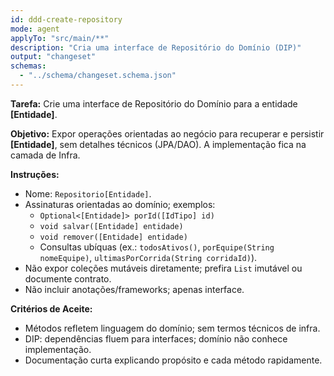 ```yaml
---
id: ddd-create-repository
mode: agent
applyTo: "src/main/**"
description: "Cria uma interface de Repositório do Domínio (DIP)"
output: "changeset"
schemas:
  - "../schema/changeset.schema.json"
---
```


**Tarefa:** Crie uma interface de Repositório do Domínio para a entidade **[Entidade]**.

**Objetivo:** Expor operações orientadas ao negócio para recuperar e persistir **[Entidade]**, sem detalhes técnicos (JPA/DAO). A implementação fica na camada de Infra.

**Instruções:**
- Nome: `Repositorio[Entidade]`.
- Assinaturas orientadas ao domínio; exemplos:
	- `Optional<[Entidade]> porId([IdTipo] id)`
	- `void salvar([Entidade] entidade)`
	- `void remover([Entidade] entidade)`
	- Consultas ubíquas (ex.: `todosAtivos()`, `porEquipe(String nomeEquipe)`, `ultimasPorCorrida(String corridaId)`).
- Não expor coleções mutáveis diretamente; prefira `List` imutável ou documente contrato.
- Não incluir anotações/frameworks; apenas interface.

**Critérios de Aceite:**
- Métodos refletem linguagem do domínio; sem termos técnicos de infra.
- DIP: dependências fluem para interfaces; domínio não conhece implementação.
- Documentação curta explicando propósito e cada método rapidamente.
